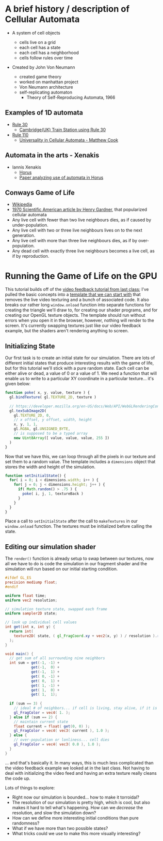 # A brief history / description of Cellular Automata
  - A system of cell objects  
    - cells live on a grid  
    - each cell has a state  
    - each cell has a neighborhood  
    - cells follow rules over time  
      
  - Created by John Von Neumann  
    - created game theory  
    - worked on manhattan project  
    - Von Neumann architecture  
    - self-replicating automaton  
      - Theory of Self-Reproducing Automata, 1966  

## Examples of 1D automata
- [Rule 30](mathworld.wolfram.com/Rule30.html)  
    - [Cambridge(UK) Train Station using Rule 30](https://boingboing.net/2018/01/04/a-train-station-with-walls-des.html)  
- [Rule 110](mathworld.wolfram.com/Rule110.html)  
  - [Universality in Cellular Automata - Matthew Cook](http://wpmedia.wolfram.com/uploads/sites/13/2018/02/15-1-1.pdf)  
  
## Automata in the arts - Xenakis
- Iannis Xenakis  
  - [Horus](https://www.youtube.com/watch?v=Hf7sGbnsu2E)  
  - [Paper analyzing use of automata in Horus](http://cicm.mshparisnord.org/ColloqueXenakis/papers/Solomos.pdf)
  
## Conways Game of Life
  - [Wikipedia](https://en.wikipedia.org/wiki/Conway's_Game_of_Life)  
  - [1970 Scientific American article by Henry Gardner](https://www.ibiblio.org/lifepatterns/october1970.html), that popularized cellular automata  
  - Any live cell with fewer than two live neighbours dies, as if caused by under-population.  
  - Any live cell with two or three live neighbours lives on to the next generation.  
  - Any live cell with more than three live neighbours dies, as if by over-population.  
  - Any dead cell with exactly three live neighbours becomes a live cell, as if by reproduction.  
  
# Running the Game of Life on the GPU

This tutorial builds off of the [video feedback tutorial from last class](./notes.day5.md); I've pulled the basic concepts into a [template that we can start with](./gol_template.html) that removes the live video texturing and a bunch of associated code. It also breaks our rather long `window.onload` function into separate functions for creating the triangle we'll draw to, for creating our shader programs, and for creating our OpenGL texture objects. The template should run without errors when you open it in the browser, however, nothing will render to the screen. It's currently swapping textures just like our video feedback example, but the shaders aren't rendering anything to screen.

## Initializing State

Our first task is to create an initial state for our simulation. There are lots of different initial states that produce interesting results with the game of life, but for this tutorial we'll stick with a pure random state. Each cell can be either alive or dead, a value of 0 or a value of 1. We need a function that will enable us to write to a particular XY coordinate in a particular texture... it's given below:

```js
function poke( x, y, value, texture ) {   
  gl.bindTexture( gl.TEXTURE_2D, texture )
  
  // https://developer.mozilla.org/en-US/docs/Web/API/WebGLRenderingContext/texSubImage2D
  gl.texSubImage2D( 
    gl.TEXTURE_2D, 0, 
    // x offset, y offset, width, height
    x, y, 1, 1,
    gl.RGBA, gl.UNSIGNED_BYTE,
    // is supposed to be a typed array
    new Uint8Array([ value, value, value, 255 ])
  )
}
```

Now that we have this, we can loop through all the pixels in our texture and set them to a random value. The template includes a `dimensions` object that stores the width and height of the simulation.

```js
function setInitialState() {
  for( i = 0; i < dimensions.width; i++ ) {
    for( j = 0; j < dimensions.height; j++ ) {
      if( Math.random() > .75 ) {
        poke( i, j, 1, textureBack )
      }
    }
  }
}
```

Place a call to `setInitialState` after the call to `makeTextures` in our `window.onload` function. The textures must be initialized before calling the state.

## Editing our simulation shader

The `render()` function is already setup to swap between our textures, now all we have to do is code the simulation in our fragment shader and the simulation will run based on our initial starting condition. 

```glsl
#ifdef GL_ES
precision mediump float;
#endif

uniform float time;
uniform vec2 resolution;

// simulation texture state, swapped each frame
uniform sampler2D state;

// look up individual cell values 
int get(int x, int y) {
  return int( 
    texture2D( state, ( gl_FragCoord.xy + vec2(x, y) ) / resolution ).r 
  );
}

void main() {
  // get sum of all surrounding nine neighbors
  int sum = get(-1, -1) +
            get(-1,  0) +
            get(-1,  1) +
            get( 0, -1) +
            get( 0,  1) +
            get( 1, -1) +
            get( 1,  0) +
            get( 1,  1);
  
  if (sum == 3) {
    // ideal # of neighbors... if cell is living, stay alive, if it is dead, come to life!
    gl_FragColor = vec4( 1. );
  } else if (sum == 2) {
    // maintain current state
    float current = float( get(0, 0) );
    gl_FragColor = vec4( vec3( current ), 1.0 );
  } else {
    // over-population or lonliness... cell dies
    gl_FragColor = vec4( vec3( 0.0 ), 1.0 );
  }
}
```

... and that's basically it. In many ways, this is much less complicated than the video feedback example we looked at in the last class. Not having to deal with initializing the video feed and having an extra texture really cleans the code up.

Lots of things to explore:
- Right now our simulation is bounded... how to make it torroidal?  
- The resolution of our simulation is pretty high, which is cool, but also makes it hard to tell what's happening. How can we *decrease* the resolution, and slow the simulation down?  
- How can we define more interesting initial conditions than pure randomness?  
- What if we have more than two possible states?  
- What tricks could we use to make this more visually interesting?






